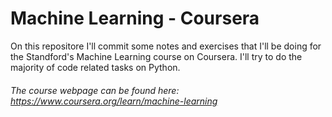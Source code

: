 # Machine Learning - Coursera

On this repositore I'll commit some notes and exercises that I'll be doing for the Standford's Machine Learning course on Coursera. I'll try to do the majority of code related tasks on Python. 

###### The course webpage can be found here: https://www.coursera.org/learn/machine-learning
